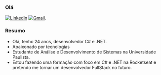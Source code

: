 
### Olá

[![Linkedin](https://img.shields.io/badge/LinkedIn-0077B5?style=for-the-badge&logo=linkedin&logoColor=white
)](https://www.linkedin.com/in/frederico-buarque/)
[![Gmail](https://img.shields.io/badge/Gmail-D14836?style=for-the-badge&logo=gmail&logoColor=white)](mailto:fredericobrqfilho@gmail.com).

### Resumo
  - Olá, tenho 24 anos, desenvolvedor C# e .NET.
  - Apaixonado por tecnologias
  - Estudante de Análise e Desenvolvimento de Sistemas na Universidade Paulista.
  - Estou fazendo uma formação com foco em C# e .NET na Rocketseat e pretendo me tornar um desenvolvedor FullStack no futuro.















